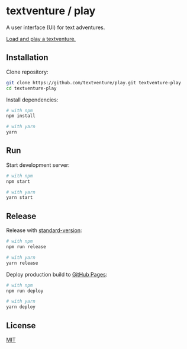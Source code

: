 # textventure / play

A user interface (UI) for text adventures.

[Load and play a textventure.](https://textventure.github.io/play/)

## Installation

Clone repository:

```sh
git clone https://github.com/textventure/play.git textventure-play
cd textventure-play
```

Install dependencies:

```sh
# with npm
npm install

# with yarn
yarn
```

## Run

Start development server:

```sh
# with npm
npm start

# with yarn
yarn start
```

## Release

Release with [standard-version](https://github.com/conventional-changelog/standard-version):

```sh
# with npm
npm run release

# with yarn
yarn release
```

Deploy production build to [GitHub Pages](https://pages.github.com):

```sh
# with npm
npm run deploy

# with yarn
yarn deploy
```

## License

[MIT](LICENSE)
